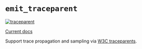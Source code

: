 # `emit_traceparent`

[![traceparent](https://github.com/emit-rs/emit/actions/workflows/traceparent.yml/badge.svg)](https://github.com/emit-rs/emit/actions/workflows/traceparent.yml)

[Current docs](https://docs.rs/emit_traceparent/1.13.0/emit_traceparent/index.html)

Support trace propagation and sampling via [W3C traceparents](https://www.w3.org/TR/trace-context/).
